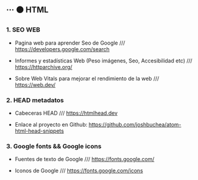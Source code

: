 ## ··· 🟠 HTML

<!-- Para saber como utilizar SEO en tus páginas web de Google  -->

### 1. SEO WEB

- Pagina web para aprender Seo de Google /// <https://developers.google.com/search>

- Informes y estadísticas Web (Peso imágenes, Seo, Accesibilidad etc) /// <https://httparchive.org/>

- Sobre Web Vitals para mejorar el rendimiento de la web /// <https://web.dev/>

<!-- Para ver todas las cabeceras HEAD html que se pueden utilizar y para que sirven. -->

### 2. HEAD metadatos

- Cabeceras HEAD /// <https://htmlhead.dev>

- Enlace al proyecto en Github: <https://github.com/joshbuchea/atom-html-head-snippets>

<!-- Para fuentes de texto de varios tipos e iconos de todo tipo creados por Google -->

### 3. Google fonts && Google icons

- Fuentes de texto de Google /// <https://fonts.google.com/>

- Iconos de Google /// <https://fonts.google.com/icons>

